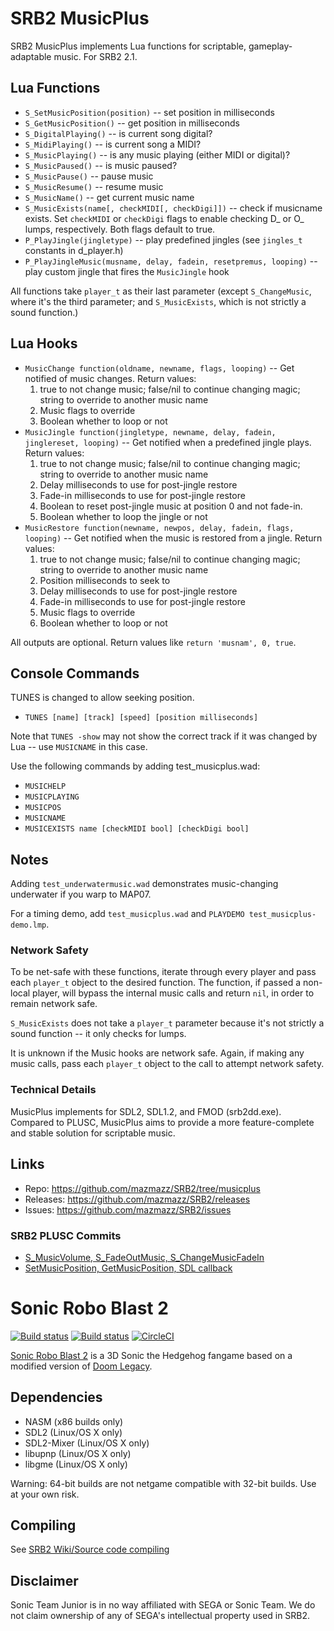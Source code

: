 # SRB2 MusicPlus

SRB2 MusicPlus implements Lua functions for scriptable, gameplay-adaptable music. For SRB2 2.1.

## Lua Functions

* `S_SetMusicPosition(position)` -- set position in milliseconds
* `S_GetMusicPosition()` -- get position in milliseconds
* `S_DigitalPlaying()` -- is current song digital?
* `S_MidiPlaying()` -- is current song a MIDI?
* `S_MusicPlaying()` -- is any music playing (either MIDI or digital)?
* `S_MusicPaused()` -- is music paused?
* `S_MusicPause()` -- pause music
* `S_MusicResume()` -- resume music
* `S_MusicName()` -- get current music name
* `S_MusicExists(name[, checkMIDI[, checkDigi]])` -- check if musicname exists. Set `checkMIDI` or `checkDigi` flags to enable checking D_ or O_ lumps, respectively. Both flags default to true.
* `P_PlayJingle(jingletype)` -- play predefined jingles (see `jingles_t` constants in d_player.h)
* `P_PlayJingleMusic(musname, delay, fadein, resetpremus, looping)` -- play custom jingle that fires the `MusicJingle` hook

All functions take `player_t` as their last parameter (except `S_ChangeMusic`, where it's the third parameter; and `S_MusicExists`, which is not strictly a sound function.)

## Lua Hooks

* `MusicChange function(oldname, newname, flags, looping)` -- Get notified of music changes. Return values:
    1. true to not change music; false/nil to continue changing magic; string to override to another music name
    2. Music flags to override
    3. Boolean whether to loop or not
* `MusicJingle function(jingletype, newname, delay, fadein, jinglereset, looping)` -- Get notified when a predefined jingle plays.  Return values:
    1. true to not change music; false/nil to continue changing magic; string to override to another music name
    2. Delay milliseconds to use for post-jingle restore
    3. Fade-in milliseconds to use for post-jingle restore
    4. Boolean to reset post-jingle music at position 0 and not fade-in.
    5. Boolean whether to loop the jingle or not
* `MusicRestore function(newname, newpos, delay, fadein, flags, looping)` -- Get notified when the music is restored from a jingle.  Return values:
    1. true to not change music; false/nil to continue changing magic; string to override to another music name
    2. Position milliseconds to seek to
    3. Delay milliseconds to use for post-jingle restore
    4. Fade-in milliseconds to use for post-jingle restore
    5. Music flags to override
    6. Boolean whether to loop or not

All outputs are optional. Return values like `return 'musnam', 0, true`.

## Console Commands

TUNES is changed to allow seeking position.

* `TUNES [name] [track] [speed] [position milliseconds]`

Note that `TUNES -show` may not show the correct track if it was changed by Lua -- use `MUSICNAME` in this case.

Use the following commands by adding test_musicplus.wad:

* `MUSICHELP`
* `MUSICPLAYING`
* `MUSICPOS`
* `MUSICNAME`
* `MUSICEXISTS name [checkMIDI bool] [checkDigi bool]`

## Notes

Adding `test_underwatermusic.wad` demonstrates music-changing underwater if you warp to MAP07.

For a timing demo, add `test_musicplus.wad` and `PLAYDEMO test_musicplus-demo.lmp`.

### Network Safety

To be net-safe with these functions, iterate through every player and pass each `player_t` object to the desired function. The function, if passed a non-local player, will bypass the internal music calls and return `nil`, in order to remain network safe.

`S_MusicExists` does not take a `player_t` parameter because it's not strictly a sound function -- it only checks for lumps.

It is unknown if the Music hooks are network safe. Again, if making any music calls, pass each `player_t` object to the call to attempt network safety.

### Technical Details

MusicPlus implements for SDL2, SDL1.2, and FMOD (srb2dd.exe). Compared to PLUSC, MusicPlus aims to provide a more feature-complete and stable solution for scriptable music.

## Links

* Repo: https://github.com/mazmazz/SRB2/tree/musicplus
* Releases: https://github.com/mazmazz/SRB2/releases
* Issues: https://github.com/mazmazz/SRB2/issues

### SRB2 PLUSC Commits

* [S_MusicVolume, S_FadeOutMusic, S_ChangeMusicFadeIn](https://github.com/yellowtd/SRB2-PLUS/commit/4d9b9ab74fd38ff218c914f757b09f12b0fcb9f6)
* [SetMusicPosition, GetMusicPosition, SDL callback](https://github.com/yellowtd/SRB2-PLUS/commit/4741ae718a24186ede9109159df90c280ccd9e80)

# Sonic Robo Blast 2

[![Build status](https://ci.appveyor.com/api/projects/status/399d4hcw9yy7hg2y?svg=true)](https://ci.appveyor.com/project/STJr/srb2)
[![Build status](https://travis-ci.org/STJr/SRB2.svg?branch=master)](https://travis-ci.org/STJr/SRB2)
[![CircleCI](https://circleci.com/gh/STJr/SRB2/tree/master.svg?style=svg)](https://circleci.com/gh/STJr/SRB2/tree/master)

[Sonic Robo Blast 2](https://srb2.org/) is a 3D Sonic the Hedgehog fangame based on a modified version of [Doom Legacy](http://doomlegacy.sourceforge.net/).

## Dependencies
- NASM (x86 builds only)
- SDL2 (Linux/OS X only)
- SDL2-Mixer (Linux/OS X only)
- libupnp (Linux/OS X only)
- libgme (Linux/OS X only)

Warning: 64-bit builds are not netgame compatible with 32-bit builds. Use at your own risk.

## Compiling

See [SRB2 Wiki/Source code compiling](http://wiki.srb2.org/wiki/Source_code_compiling)

## Disclaimer
Sonic Team Junior is in no way affiliated with SEGA or Sonic Team. We do not claim ownership of any of SEGA's intellectual property used in SRB2.
